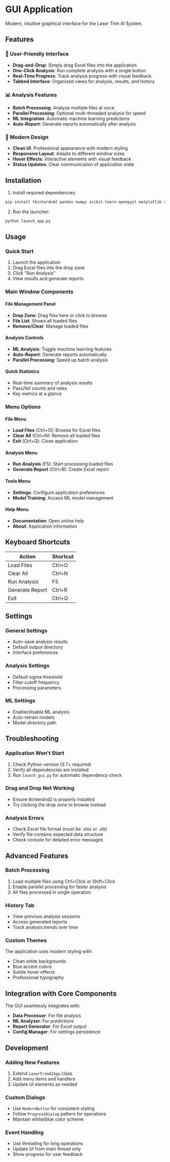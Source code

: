 # GUI Application

Modern, intuitive graphical interface for the Laser Trim AI System.

## Features

### 🎯 User-Friendly Interface
- **Drag-and-Drop**: Simply drag Excel files into the application
- **One-Click Analysis**: Run complete analysis with a single button
- **Real-Time Progress**: Track analysis progress with visual feedback
- **Tabbed Interface**: Organized views for analysis, results, and history

### 📊 Analysis Features
- **Batch Processing**: Analyze multiple files at once
- **Parallel Processing**: Optional multi-threaded analysis for speed
- **ML Integration**: Automatic machine learning predictions
- **Auto-Report**: Generate reports automatically after analysis

### 🎨 Modern Design
- **Clean UI**: Professional appearance with modern styling
- **Responsive Layout**: Adapts to different window sizes
- **Hover Effects**: Interactive elements with visual feedback
- **Status Updates**: Clear communication of application state

## Installation

1. Install required dependencies:
```bash
pip install tkinterdnd2 pandas numpy scikit-learn openpyxl matplotlib seaborn
```

2. Run the launcher:
```bash
python launch_app.py
```

## Usage

### Quick Start
1. Launch the application
2. Drag Excel files into the drop zone
3. Click "Run Analysis"
4. View results and generate reports

### Main Window Components

#### File Management Panel
- **Drop Zone**: Drag files here or click to browse
- **File List**: Shows all loaded files
- **Remove/Clear**: Manage loaded files

#### Analysis Controls
- **ML Analysis**: Toggle machine learning features
- **Auto-Report**: Generate reports automatically
- **Parallel Processing**: Speed up batch analysis

#### Quick Statistics
- Real-time summary of analysis results
- Pass/fail counts and rates
- Key metrics at a glance

### Menu Options

#### File Menu
- **Load Files** (Ctrl+O): Browse for Excel files
- **Clear All** (Ctrl+N): Remove all loaded files
- **Exit** (Ctrl+Q): Close application

#### Analysis Menu
- **Run Analysis** (F5): Start processing loaded files
- **Generate Report** (Ctrl+R): Create Excel report

#### Tools Menu
- **Settings**: Configure application preferences
- **Model Training**: Access ML model management

#### Help Menu
- **Documentation**: Open online help
- **About**: Application information

## Keyboard Shortcuts

| Action | Shortcut |
|--------|----------|
| Load Files | Ctrl+O |
| Clear All | Ctrl+N |
| Run Analysis | F5 |
| Generate Report | Ctrl+R |
| Exit | Ctrl+Q |

## Settings

### General Settings
- Auto-save analysis results
- Default output directory
- Interface preferences

### Analysis Settings
- Default sigma threshold
- Filter cutoff frequency
- Processing parameters

### ML Settings
- Enable/disable ML analysis
- Auto-retrain models
- Model directory path

## Troubleshooting

### Application Won't Start
1. Check Python version (3.7+ required)
2. Verify all dependencies are installed
3. Run `launch_gui.py` for automatic dependency check

### Drag and Drop Not Working
- Ensure tkinterdnd2 is properly installed
- Try clicking the drop zone to browse instead

### Analysis Errors
- Check Excel file format (must be .xlsx or .xls)
- Verify file contains expected data structure
- Check console for detailed error messages

## Advanced Features

### Batch Processing
1. Load multiple files using Ctrl+Click or Shift+Click
2. Enable parallel processing for faster analysis
3. All files processed in single operation

### History Tab
- View previous analysis sessions
- Access generated reports
- Track analysis trends over time

### Custom Themes
The application uses modern styling with:
- Clean white backgrounds
- Blue accent colors
- Subtle hover effects
- Professional typography

## Integration with Core Components

The GUI seamlessly integrates with:
- **Data Processor**: For file analysis
- **ML Analyzer**: For predictions
- **Report Generator**: For Excel output
- **Config Manager**: For settings persistence

## Development

### Adding New Features
1. Extend `LaserTrimAIApp` class
2. Add menu items and handlers
3. Update UI elements as needed

### Custom Dialogs
- Use `ModernButton` for consistent styling
- Follow `ProgressDialog` pattern for operations
- Maintain white/blue color scheme

### Event Handling
- Use threading for long operations
- Update UI from main thread only
- Show progress for user feedback